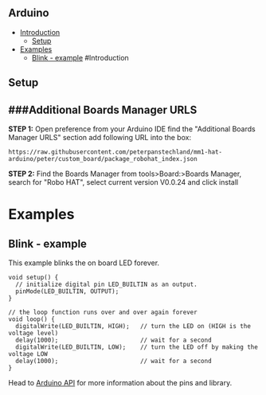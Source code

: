 ## Arduino

* [Introduction](#introduction)
    - [Setup](#setup)
* [Examples](#examples)
    - [Blink - example](#blink-example)
#Introduction

## Setup

###Additional Boards Manager URLS
---
**STEP 1:**
Open preference from your Arduino IDE find the "Additional Boards Manager URLS" section add following URL into the box:

```
https://raw.githubusercontent.com/peterpanstechland/mm1-hat-arduino/peter/custom_board/package_robohat_index.json
```

**STEP 2:**
Find the Boards Manager from tools>Board:>Boards Manager, search for "Robo HAT", select current version V0.0.24 and click install

# Examples

## Blink - example

This example blinks the on board LED forever.

```
void setup() {
  // initialize digital pin LED_BUILTIN as an output.
  pinMode(LED_BUILTIN, OUTPUT);
}

// the loop function runs over and over again forever
void loop() {
  digitalWrite(LED_BUILTIN, HIGH);   // turn the LED on (HIGH is the voltage level)
  delay(1000);                       // wait for a second
  digitalWrite(LED_BUILTIN, LOW);    // turn the LED off by making the voltage LOW
  delay(1000);                       // wait for a second
}

```
Head to [Arduino API](/guide/Arduino%20API/Arduino_API/) for more information about the pins and library.
